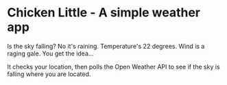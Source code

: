 # Chicken Little - A simple weather app
Is the sky falling? No it's raining. Temperature's 22 degrees. Wind is a raging gale. You get the idea...

It checks your location, then polls the Open Weather API to see if the sky is falling where you are located.
